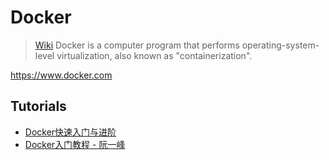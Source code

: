 # Docker

> [Wiki](https://en.wikipedia.org/wiki/Docker_(software))
> Docker is a computer program that performs operating-system-level virtualization, also known as "containerization".

<https://www.docker.com>

## Tutorials

- [Docker快速入门与进阶](https://cloud.tencent.com/developer/article/1004996)
- [Docker入门教程 - 阮一峰](http://www.ruanyifeng.com/blog/2018/02/docker-tutorial.html)